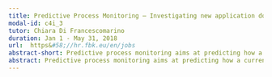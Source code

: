 ```yaml
---
title: Predictive Process Monitoring – Investigating new application domains
modal-id: c4i_3
tutor: Chiara Di Francescomarino
duration: Jan 1 - May 31, 2018
url:  https&#58;//hr.fbk.eu/en/jobs
abstract-short: Predictive process monitoring aims at predicting how a current ongoing case will develop in the future by taking advantage of the history of past process executions.
abstract: Predictive process monitoring aims at predicting how a current ongoing case (logged in a process execution trace) will develop in the future by taking advantage of the history of past process executions. Different machine learning techniques have been applied and framework built so far in the literature for targeting this problem [1, 2, 3, 4, 5]. All these approaches have shown to provide excellent results in real-life scenarios, in which a set of traces, each describing the execution of a process as a sequence of activities and possibly data manipulated by these activities (as in the case of BPI Challenges) are available. By exploiting such a new and wide range of approaches developed within the BPM community, and in particular the framework described in [1,2],  we would like to explore their applicability also in other domains. Purpose of this work is investigating whether and how state-of-the-art techniques and approaches can be applied to new domains and scenarios, such as Internet of Things (IoT) enabled predictive maintenance and domotics. Such a task poses different and interesting challenges&#58;<div align="left"><ul> <li> understanding the process prediction problem in the new domain; </li><li> identifying the best technique(s) to be used to face the problem;</li><li> preprocessing the dataset(s) so as to convert it(them) in a format which is usable by existing process techniques;</li><li> adapting existing techniques so as to make them suitable for datasets in the new domain; </li><li> comparing with predictive techniques that are ``native’’ for the specific domain and investigate the advantages of recasting the specific domain in terms of process prediction. </li></ul></div><br /><br />Detailed examples of application domains and datasets are reported in the following&#58;<ul> <li> Predictive Maintenance -  Acoustic and Vibration Dataset (http&#58;//data-acoustics.com/measurements/bearing-faults/bearing-2/)</li><li> Domotic (http&#58;//ailab.wsu.edu/casas/datasets.html)</li></ul><br /><br />References<ol><li> Di Francescomarino C., Dumas M., Federici M., Ghidini C., Maggi F. M., Rizzi W.&#58; Predictive Business Process Monitoring Framework with Hyperparameter Optimization. CAiSE 2016&#58; 361-376</li><li> Federici M., Rizzi W., Di Francescomarino C., Dumas M., Ghidini C., Maggi F. M., Teinemaa I.&#58; A ProM Operational Support Provider for Predictive Monitoring of Business Processes. BPM (Demos) 2015&#58; 1-5</li><li> Maggi F.M., Di Francescomarino C., Dumas M., Ghidini C.&#58; Predictive Monitoring of Business Processes. CAiSE 2014&#58; 457-472</li><li> Di Francescomarino C., Dumas M., Maggi F. M., Teinemaa I.&#58; Clustering-Based Predictive Process Monitoring. CoRR abs/1506.01428 (2015)</li><li> Leontjeva A., Conforti R., Di Francescomarino C., Dumas M., and Maggi F. M.&#58; Complex Symbolic Sequence Encodings for Predictive Monitoring of Business Processes, pages 297–313. Springer International Publishing, Cham, 2015.</li></ol>
---
```

